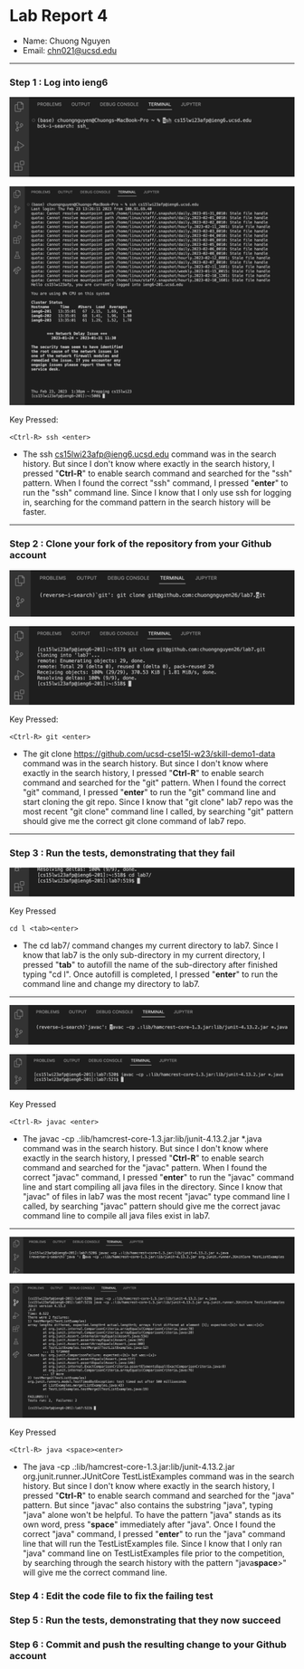 # Lab Report 4

- Name: Chuong Nguyen
- Email: chn021@ucsd.edu
---

### Step 1 : Log into ieng6

![Image1](/Lab_4_Photos/Image1.png)

![Image1](/Lab_4_Photos/Image2.png)

Key Pressed: 
```
<Ctrl-R> ssh <enter>
```

* The ssh cs15lwi23afp@ieng6.ucsd.edu command was in the search history. But since I don't know where exactly in the search history, I pressed "**Ctrl-R**" to enable search command and searched for the "ssh" pattern. When I found the correct "ssh" command, I pressed "**enter**" to run the "ssh" command line. Since I know that I only use ssh for logging in, searching for the command pattern in the search history will be faster. 

---

### Step 2 : Clone your fork of the repository from your Github account

![Image1](/Lab_4_Photos/Image3.png)


![Image1](/Lab_4_Photos/Image4.png)

Key Pressed:
```
<Ctrl-R> git <enter>
```

* The git clone https://github.com/ucsd-cse15l-w23/skill-demo1-data command was in the search history. But since I don't know where exactly in the search history, I pressed "**Ctrl-R**" to enable search command and searched for the "git" pattern. When I found the correct "git" command, I pressed "**enter**" to run the "git" command line and start cloning the git repo. Since I know that "git clone" lab7 repo was the most recent "git clone" command line I called, by searching "git" pattern should give me the correct git clone command of lab7 repo.

---

### Step 3 : Run the tests, demonstrating that they fail

![Image1](/Lab_4_Photos/Image5.png)

Key Pressed
```
cd l <tab><enter>
```

* The cd lab7/ command changes my current directory to lab7. Since I know that lab7 is the only sub-directory in my current directory, I pressed "**tab**" to autofill the name of the sub-directory after finished typing "cd l". Once autofill is completed, I pressed "**enter**" to run the command line and change my directory to lab7.

---

![Image1](/Lab_4_Photos/Image6.png)

![Image1](/Lab_4_Photos/Image7.png)

Key Pressed
```
<Ctrl-R> javac <enter>
```

* The javac -cp .:lib/hamcrest-core-1.3.jar:lib/junit-4.13.2.jar *.java command was in the search history. But since I don't know where exactly in the search history, I pressed "**Ctrl-R**" to enable search command and searched for the "javac" pattern. When I found the correct "javac" command, I pressed "**enter**" to run the "javac" command line and start compiling all java files in the directory. Since I know that "javac" of files in lab7 was the most recent "javac" type command line I called, by searching "javac" pattern should give me the correct javac command line to compile all java files exist in lab7.

---

![Image1](/Lab_4_Photos/Image8.png)

![Image1](/Lab_4_Photos/Image9.png)

Key Pressed
```
<Ctrl-R> java <space><enter>
```

* The java -cp .:lib/hamcrest-core-1.3.jar:lib/junit-4.13.2.jar org.junit.runner.JUnitCore TestListExamples command was in the search history. But since I don't know where exactly in the search history, I pressed "**Ctrl-R**" to enable search command and searched for the "java" pattern. But since "javac" also contains the substring "java", typing "java" alone won't be helpful. To have the pattern "java" stands as its own word, press "**space**" immediately after "java". Once I found the correct "java" command, I pressed "**enter**" to run the "java" command line that will run the TestListExamples file. Since I know that I only ran "java" command line on TestListExamples file prior to the competition, by searching through the search history with the pattern "java**space**>" will give me the correct command line.

### Step 4 : Edit the code file to fix the failing test

### Step 5 : Run the tests, demonstrating that they now succeed
 
### Step 6 : Commit and push the resulting change to your Github account